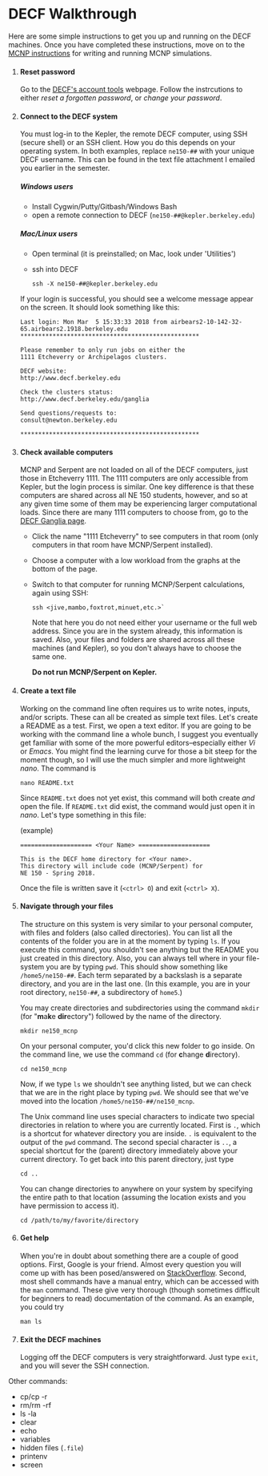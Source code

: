 # DECF Walkthrough

Here are some simple instructions to get you up and running on the DECF machines. Once you have completed these instructions, move on to the [MCNP instructions]() for writing and running MCNP simulations.

1. #### Reset password
	Go to the [DECF's account tools](https://www.decf.berkeley.edu/acct/) webpage. Follow the instrcutions to either _reset a forgotten password_, or _change your password_.


1. #### Connect to the DECF system  

	You must log-in to the Kepler, the remote DECF computer, using SSH (secure shell) or an SSH client. How you do this depends on your operating system. In both examples, replace `ne150-##` with your unique DECF username. This can be found in the text file attachment I emailed you earlier in the semester.
	##### _Windows users_

	* Install Cygwin/Putty/Gitbash/Windows Bash  
	* open a remote connection to DECF (`ne150-##@kepler.berkeley.edu`)

	##### _Mac/Linux users_
	
	* Open terminal (it is preinstalled; on Mac, look under 'Utilities')
	* ssh into DECF 
	
		```
		ssh -X ne150-##@kepler.berkeley.edu
		```

	If your login is successful, you should see a welcome message appear on the screen. It should look something like this:
	
	```
	Last login: Mon Mar  5 15:33:33 2018 from airbears2-10-142-32-65.airbears2.1918.berkeley.edu
	**************************************************
	
	Please remember to only run jobs on either the
	1111 Etcheverry or Archipelagos clusters.
	
	DECF website:
	http://www.decf.berkeley.edu
	
	Check the clusters status:
	http://www.decf.berkeley.edu/ganglia
	
	Send questions/requests to:
	consult@newton.berkeley.edu
	
	**************************************************
	```
	
	
1. #### Check available computers

	MCNP and Serpent are not loaded on all of the DECF computers, just those in Etcheverry 1111. The 1111 computers are only accessible from Kepler, but the login process is similar. One key difference is that these computers are shared across all NE 150 students, however, and so at any given time some of them may be experiencing larger computational loads. Since there are many 1111 computers to choose from, go to the [DECF Ganglia page](https://www.decf.berkeley.edu/ganglia/).
	* Click the name "1111 Etcheverry" to see computers in that room (only computers in that room have MCNP/Serpent installed).
	* Choose a computer with a low workload from the graphs at the bottom of the page.
	* Switch to that computer for running MCNP/Serpent calculations, again using SSH: 
	
		```
		ssh <jive,mambo,foxtrot,minuet,etc.>` 
		```
		
		Note that here you do not need either your username or the full web address. Since you are in the system already, this information is saved. Also, your files and folders are shared across all these machines (and Kepler), so you don't always have to choose the same one.
		
		**Do not run MCNP/Serpent on Kepler.**
		 
		 
1. #### Create a text file

	Working on the command line often requires us to write notes, inputs, and/or scripts. These can all be created as simple text files. Let's create a README as a test. First, we open a text editor. If you are going to be working with the command line a whole bunch, I suggest you eventually get familiar with some of the more powerful editors–especially either _Vi_ or _Emacs_. You might find the learning curve for those a bit steep for the moment though, so I will use the much simpler and more lightweight _nano_. The command is 
	
	```
	nano README.txt
	```
	
	Since `README.txt` does not yet exist, this command will both create _and_ 	open the file. If `README.txt` did exist, the command would just open it in _nano_. Let's type something in this file: 
	
	(example)
	
	```	
	==================== <Your Name> ====================
	
	This is the DECF home directory for <Your name>. 
	This directory will include code (MCNP/Serpent) for 
	NE 150 - Spring 2018.
	```
	
	Once the file is written save it (`<ctrl> O`) and exit (`<ctrl> X`). 


1. #### Navigate through your files

	The structure on this system is very similar to your personal computer, with files and folders (also called directories). You can list all the contents of the folder you are in at the moment by typing `ls`. If you execute this command, you shouldn't see anything but the README you just created in this directory. Also, you can always tell where in your file-system you are by typing `pwd`. This should show something like `/home5/ne150-##`. Each term separated by a backslash is a separate directory, and you are in the last one. (In this example, you are in your root directory, `ne150-##`, a subdirectory of `home5`.)
	
	You may create directories and subdirectories using the command `mkdir` (for "**m**a**k**e **dir**ectory") followed by the name of the directory.

	```
	mkdir ne150_mcnp
	```
	
		
	On your personal computer, you'd click this new folder to go inside. On the command line, we use the command `cd` (for **c**hange **d**irectory).

	```
	cd ne150_mcnp
	```
	
	Now, if we type `ls` we shouldn't see anything listed, but we can check that we are in the right place by typing `pwd`. We should see that we've moved into the location `/home5/ne150-##/ne150_mcnp`.
	
	The Unix command line uses special characters to indicate two special directories in relation to where you are currently located. First is `.`, which is a shortcut for whatever directory you are inside. `.` is equivalent to the output of the `pwd` command. The second special character is `..`, a special shortcut for the (parent) directory immediately above your current directory. To get back into this parent directory, just type
	
	```
	cd ..
	```
	
	You can change directories to anywhere on your system by specifying the entire path to that location (assuming the location exists and you have permission to access it).
	
	```
	cd /path/to/my/favorite/directory
	```	

1. #### Get help

	When you're in doubt about something there are a couple of good options. First, Google is your friend. Almost every question you will come up with has been posed/answered on [StackOverflow](https://stackoverflow.com/questions/3327013/how-to-determine-the-current-shell-im-working-on). Second, most shell commands have a manual entry, which can be accessed with the `man` command. These give very thorough (though sometimes difficult for beginners to read) documentation of the command. As an example, you could try 
	
	```
	man ls
	```
	
		
1. #### Exit the DECF machines

	Logging off the DECF computers is very straightforward. Just type `exit`, and you will sever the SSH connection.


Other commands:  
* cp/cp -r  
* rm/rm -rf  
* ls -la  
* clear  
* echo
* variables
* hidden files (`.file`)  
* printenv  
* screen